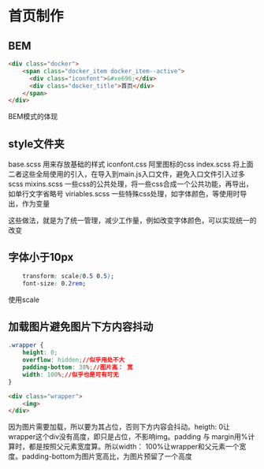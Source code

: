# 首页制作
## BEM
```html
<div class="docker">
    <span class="docker_item docker_item--active">
      <div class="iconfont">&#xe696;</div>
      <div class="docker_title">首页</div>
    </span>
</div>
```
BEM模式的体现
<!-- 未完成 -->

## style文件夹
base.scss  用来存放基础的样式
iconfont.css 阿里图标的css
index.scss 将上面二者这些全局使用的引入，在导入到main.js入口文件，避免入口文件引入过多scss
mixins.scss  一些css的公共处理，将一些css合成一个公共功能，再导出，如单行文字省略号
viriables.scss 一些特殊css处理，如字体颜色，等使用时导出，作为变量

这些做法，就是为了统一管理，减少工作量，例如改变字体颜色，可以实现统一的改变

## 字体小于10px
```css
    transform: scale(0.5 0.5);
    font-size: 0.2rem;
```

使用scale

## 加载图片避免图片下方内容抖动
```css
.wrapper {
    height: 0;
    overflow: hidden;//似乎用处不大
    padding-bottom: 38%;//图片高： 宽
    width: 100%;//似乎也是可有可无
}
```
```html
<div class="wrapper">
    <img>
</div>
```
因为图片需要加载，所以要为其占位，否则下方内容会抖动。heigth: 0让wrapper这个div没有高度，即只是占位，不影响img。padding 与 margin用%计算时，都是按照父元素宽度算。所以width： 100%让wrapper和父元素一个宽度。padding-bottom为图片宽高比，为图片预留了一个高度